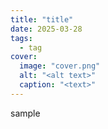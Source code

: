 ```yaml
---
title: "title"
date: 2025-03-28
tags:
  - tag
cover:
  image: "cover.png"
  alt: "<alt text>"
  caption: "<text>"
---
```


sample